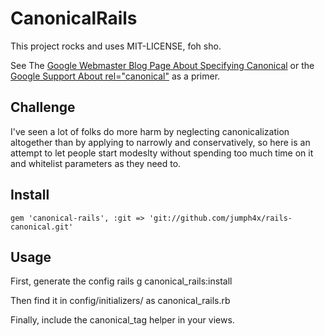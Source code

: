 CanonicalRails
==============

This project rocks and uses MIT-LICENSE, foh sho. 

See The [Google Webmaster Blog Page About Specifying Canonical](http://googlewebmastercentral.blogspot.com/2009/02/specify-your-canonical.html) or the [Google Support About rel="canonical"](http://support.google.com/webmasters/bin/answer.py?hl=en&answer=139394) as a primer. 

## Challenge

I've seen a lot of folks do more harm by neglecting canonicalization altogether than by applying to narrowly and conservatively, so here is an attempt to let people start modeslty without spending too much time on it and whitelist parameters as they need to.

## Install

    gem 'canonical-rails', :git => 'git://github.com/jumph4x/rails-canonical.git'
    
## Usage

First, generate the config
  rails g canonical_rails:install
  
Then find it in config/initializers/ as canonical_rails.rb

Finally, include the canonical_tag helper in your views.
